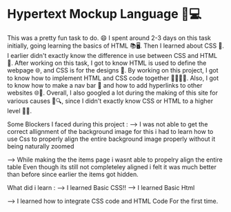 # Hypertext Mockup Language 📄💻
This was a pretty fun task to do. 😄 I spent around 2-3 days on this task initially, going learning the basics of HTML 📚🖥️. Then I learned about CSS 🎨. I earlier didn't exactly know the difference in use between CSS and HTML 🤔. After working on this task, I got to know HTML is used to define the webpage 🌐, and CSS is for the designs 🎨. By working on this project, I got to know how to implement HTML and CSS code together 👨‍💻👩‍💻. Also, I got to know how to make a nav bar 📌 and how to add hyperlinks to other websites 🌐🔗. Overall, I also googled a lot during the making of this site for various causes 🧐🔍, since I didn't exactly know CSS or HTML to a higher level 📖🌟.

Some Blockers I faced during this project :
--> I was not able to get the correct allignment of the background image for this i had to learn how to use Css to properly align the entire background image properly without it being naturally zoomed

--> While making the the items page i wasnt able to propelry align the entire table Even though its still not completeley aligned i felt it was much better than before since earlier the items got hidden.

What did i learn :
--> I learned Basic CSS!!
--> I learned Basic Html

--> I learned how to integrate CSS code and HTML Code For the first time.

